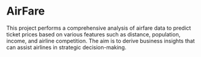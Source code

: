 # AirFare
This project performs a comprehensive analysis of airfare data to predict ticket prices based on various features such as distance, population, income, and airline competition. The aim is to derive business insights that can assist airlines in strategic decision-making.
